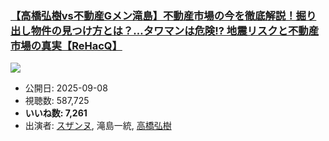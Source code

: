 ### [【高橋弘樹vs不動産Gメン滝島】不動産市場の今を徹底解説！掘り出し物件の見つけ方とは？…タワマンは危険!? 地震リスクと不動産市場の真実【ReHacQ】](https://www.youtube.com/watch?v=4CDFP_6HOUI)
[![](https://img.youtube.com/vi/4CDFP_6HOUI/sddefault.jpg)](https://www.youtube.com/watch?v=4CDFP_6HOUI)
-   公開日: 2025-09-08
-   視聴数: 587,725
-   **いいね数: 7,261**
-   出演者: [スザンヌ](/rehacq_fan/people/スザンヌ "wikilink"), 滝島一統, [高橋弘樹](/rehacq_fan/people/高橋弘樹 "wikilink")
